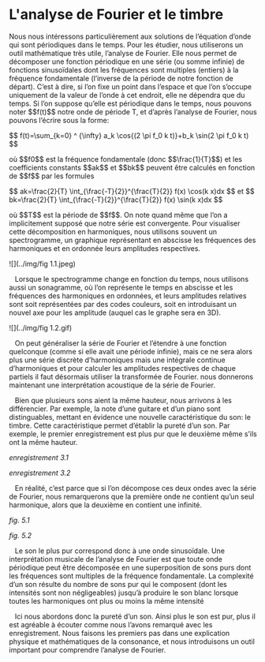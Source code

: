 # L'analyse de Fourier et le timbre

<p>
	Nous nous intéressons particulièrement aux solutions de l’équation d’onde qui sont périodiques dans le temps. Pour les étudier, nous utiliserons un outil mathématique très utile, l’analyse de Fourier. Elle nous permet de décomposer une fonction périodique en une série (ou somme infinie) de fonctions sinusoïdales dont les fréquences sont multiples (entiers) à la fréquence fondamentale (l’inverse de la période de notre fonction de départ). C’est à dire, si l’on fixe un point dans l’espace et que l’on s’occupe uniquement de la valeur de l’onde à cet endroit, elle ne dépendra que du temps. Si l’on suppose qu’elle est périodique dans le temps, nous pouvons noter $$f(t)$$ notre onde de période T, et d’après l’analyse de Fourier, nous pouvons l’écrire sous la forme:
</p>
$$
f(t)=\sum_{k=0} ^ {\infty} a_k \cos{(2 \pi f_0 k t)}+b_k \sin(2 \pi f_0 k t)
$$

<p>
où $$f0$$ est la fréquence fondamentale (donc $$\frac{1}{T}$$) et les coefficients constants $$ak$$ et $$bk$$ peuvent être calculés en fonction de $$f$$ par les formules
</p>
<p>
	$$
	ak=\frac{2}{T} \int_{\frac{-T}{2}}^{\frac{T}{2}} f(x) \cos(k x)dx
	$$
	et $$
	bk=\frac{2}{T} \int_{\frac{-T}{2}}^{\frac{T}{2}} f(x) \sin(k x)dx
	$$
</p>
<p>
où $$T$$ est la période de $$f$$. On note quand même que l’on a implicitement supposé que notre série est convergente. Pour visualiser cette décomposition en harmoniques, nous utilisons souvent un spectrogramme, un graphique représentant en abscisse les fréquences des harmoniques et en ordonnée leurs amplitudes respectives.
</p>

![](../img/fig 1.1.jpeg)

<p>
	   Lorsque le spectrogramme change en fonction du temps, nous utilisons aussi un sonagramme, où l’on représente le temps en abscisse et les fréquences des harmoniques en ordonnées, et leurs amplitudes relatives sont soit représentées par des codes couleurs, soit en introduisant un nouvel axe pour les amplitude (auquel cas le graphe sera en 3D).
</p>

![](../img/fig 1.2.gif)
<p>
	   On peut généraliser la série de Fourier et l’étendre à une fonction quelconque (comme si elle avait une période infinie), mais ce ne sera alors plus une série discrète d’harmoniques mais une intégrale continue d’harmoniques et pour calculer les amplitudes respectives de chaque partiels il faut désormais utiliser la transformée de Fourier. nous donnerons maintenant une interprétation acoustique de la série de Fourier.
</p>
<p>
	   Bien que plusieurs sons aient la même hauteur, nous arrivons à les différencier. Par exemple, la note d’une guitare et d’un piano sont distinguables, mettant en évidence une nouvelle caractéristique du son: le timbre. Cette caractéristique permet d’établir la pureté d’un son. Par exemple, le premier enregistrement est plus pur que le deuxième même s’ils ont la même hauteur.
</p>
<p>
	<em>
		enregistrement 3.1
	</em>
<p>
	<em>
		enregistrement 3.2
	</em>
</p>
<p>
	   En réalité, c’est parce que si l’on décompose ces deux ondes avec la série de Fourier, nous remarquerons que la première onde ne contient qu’un seul harmonique, alors que la deuxième en contient une infinité.
</p>
<p>
	<em>
		fig. 5.1
	</em>
</p>
<p>
	<em>
		fig. 5.2
	</em>
</p>
<p>
	   Le son le plus pur correspond donc à une onde sinusoïdale. Une interprétation musicale de l’analyse de Fourier est que toute onde périodique peut être décomposée en une superposition de sons purs dont les fréquences sont multiples de la fréquence fondamentale. La complexité d’un son résulte du nombre de sons pur qui le composent (dont les intensités sont non négligeables) jusqu’à produire le son blanc lorsque toutes les harmoniques ont plus ou moins la même intensité
</p>
<p>
	   Ici nous abordons donc la pureté d’un son. Ainsi plus le son est pur, plus il est agréable à écouter comme nous l’avons remarqué avec les enregistrement. Nous faisons les premiers pas dans une explication physique et mathématiques de la consonance, et nous introduisons un outil important pour comprendre l’analyse de Fourier.
</p>